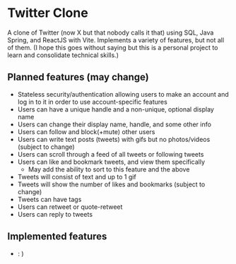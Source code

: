 # Twitter Clone

A clone of Twitter (now X but that nobody calls it that) using SQL, Java Spring, and ReactJS with Vite. Implements a variety of features, but not all of them.
(I hope this goes without saying but this is a personal project to learn and consolidate technical skills.)

## Planned features (may change)
- Stateless security/authentication allowing users to make an account and log in to it in order to use account-specific features
- Users can have a unique handle and a non-unique, optional display name
- Users can change their display name, handle, and some other info
- Users can follow and block(+mute) other users
- Users can write text posts (tweets) with gifs but no photos/videos (subject to change)
- Users can scroll through a feed of all tweets or following tweets
- Users can like and bookmark tweets, and view them specifically
    - May add the ability to sort to this feature and the above
- Tweets will consist of text and up to 1 gif
- Tweets will show the number of likes and bookmarks (subject to change)
- Tweets can have tags
- Users can retweet or quote-retweet
- Users can reply to tweets

## Implemented features
-  : )